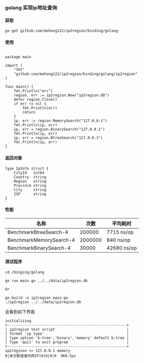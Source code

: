 ### golang 实现ip地址查询

#### 获取

```
go get github.com/mohong122/ip2region/binding/golang
```




#### 使用

```golang

package main

import (
	"fmt"
	"github.com/mohong122/ip2region/binding/golang/ip2region"
)

func main() {
	fmt.Println("err")
	region, err := ip2region.New("ip2region.db")
	defer region.Close()
	if err != nil {
		fmt.Println(err)
		return
	}
	ip, err := region.MemorySearch("127.0.0.1")
	fmt.Println(ip, err)
	ip, err = region.BinarySearch("127.0.0.1")
	fmt.Println(ip, err)
	ip, err = region.BtreeSearch("127.0.0.1")
	fmt.Println(ip, err)
}

```

#### 返回对象
```golang
type IpInfo struct {
	CityId   int64
	Country  string
	Region   string
	Province string
	City     string
	ISP      string
}
```

#### 性能

|名称|次数|平均耗时|
|---|---|------|
BenchmarkBtreeSearch-4|    200000 |             7715 ns/op
BenchmarkMemorySearch-4|  2000000  |             840 ns/op
BenchmarkBinarySearch-4|    30000   |          42680 ns/op


#### 测试程序

```
cd /binging/golang

go run main.go ../../data/ip2region.db

Or

go build -o ip2region main.go
./ip2region ../../data/ip2region.db

```

会看到如下界面

```
initializing
+-------------------------------------------------------+
| ip2region test script                                 |
| format 'ip type'                                      |
| type option 'b-tree','binary','memory' default b-tree |
| Type 'quit' to exit program                           |
+-------------------------------------------------------+
ip2reginon >> 127.0.0.1 memory
0|未分配或者内网IP|0|0|0|0  960.5µs

```
